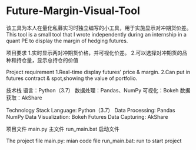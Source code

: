 # Future-Margin-Visual-Tool
该工具为本人在量化私募实习时独立编写的小工具，用于实施显示对冲期货价差。
This tool is a small tool that I wrote independently during an internship in a quant PE to display the margin of hedging futures.

项目要求
1.实时显示两对冲期货价格，并可视化价差。
2.可以选择对冲期货的品种和持仓量，显示总持仓的价值

Project requirement
1.Real-time display futures' price & margin.
2.Can put in futures contract & spot,showing the value of portfolio.

技术栈
语言：Python（3.7）
数据处理：Pandas、NumPy
可视化：Bokeh
数据获取：AkShare

Technology Stack
Language: Python（3.7）
Data Processing: Pandas NumPy 
Data Visualization: Bokeh
Futures Data Capturing: AkShare

项目文件
main.py 主文件
run_main.bat 启动文件

The project file
main.py: mian code file
run_main.bat: run to start project
